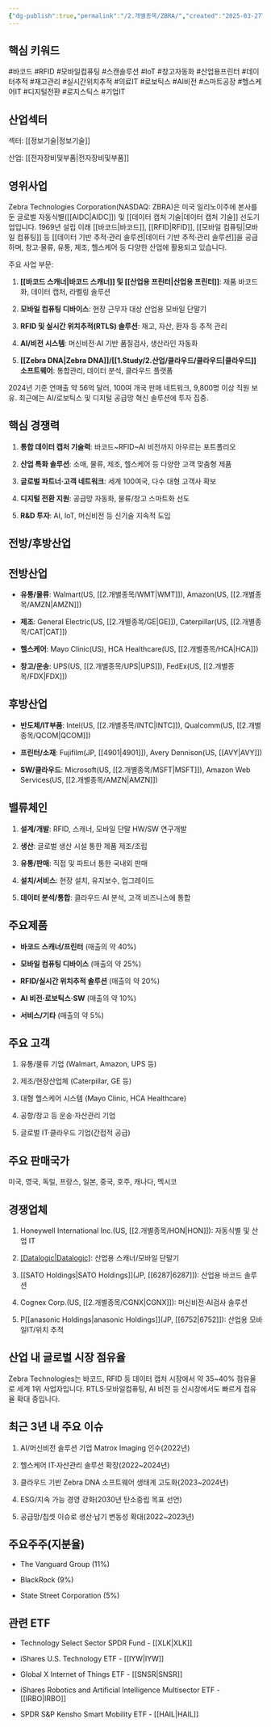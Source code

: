 ```yaml
---
{"dg-publish":true,"permalink":"/2.개별종목/ZBRA/","created":"2025-03-27T15:41:46.810+09:00","updated":"2025-06-03T20:06:02.296+09:00"}
---
```


## 핵심 키워드

#바코드 #RFID #모바일컴퓨팅 #스캔솔루션 #IoT #창고자동화 #산업용프린터 #데이터추적 #재고관리 #실시간위치추적 #의료IT #로보틱스 #AI비전 #스마트공장 #헬스케어IT #디지털전환 #로지스틱스 #기업IT

## 산업섹터

섹터: [[정보기술\|정보기술]]

산업: [[전자장비및부품\|전자장비및부품]]

## 영위사업

Zebra Technologies Corporation(NASDAQ: ZBRA)은 미국 일리노이주에 본사를 둔 글로벌 자동식별([[AIDC\|AIDC]]) 및 [[데이터 캡처 기술\|데이터 캡처 기술]] 선도기업입니다. 1969년 설립 이래 [[바코드\|바코드]], [[RFID\|RFID]], [[모바일 컴퓨팅\|모바일 컴퓨팅]] 등 [[데이터 기반 추적·관리 솔루션\|데이터 기반 추적·관리 솔루션]]을 공급하며, 창고·물류, 유통, 제조, 헬스케어 등 다양한 산업에 활용되고 있습니다.

주요 사업 부문:

1. **[[바코드 스캐너\|바코드 스캐너]] 및 [[산업용 프린터\|산업용 프린터]]**: 제품 바코드화, 데이터 캡처, 라벨링 솔루션
    
2. **모바일 컴퓨팅 디바이스**: 현장 근무자 대상 산업용 모바일 단말기
    
3. **RFID 및 실시간 위치추적(RTLS) 솔루션**: 재고, 자산, 환자 등 추적 관리
    
4. **AI/비전 시스템**: 머신비전·AI 기반 품질검사, 생산라인 자동화
    
5. **[[Zebra DNA\|Zebra DNA]]/[[1.Study/2.산업/클라우드/클라우드\|클라우드]] 소프트웨어**: 통합관리, 데이터 분석, 클라우드 플랫폼
    

2024년 기준 연매출 약 56억 달러, 100여 개국 판매 네트워크, 9,800명 이상 직원 보유. 최근에는 AI/로보틱스 및 디지털 공급망 혁신 솔루션에 투자 집중.

## 핵심 경쟁력

1. **통합 데이터 캡처 기술력**: 바코드~RFID~AI 비전까지 아우르는 포트폴리오
    
2. **산업 특화 솔루션**: 소매, 물류, 제조, 헬스케어 등 다양한 고객 맞춤형 제품
    
3. **글로벌 파트너·고객 네트워크**: 세계 100여국, 다수 대형 고객사 확보
    
4. **디지털 전환 지원**: 공급망 자동화, 물류/창고 스마트화 선도
    
5. **R&D 투자**: AI, IoT, 머신비전 등 신기술 지속적 도입
    

## 전방/후방산업

## 전방산업

- **유통/물류**: Walmart(US, [[2.개별종목/WMT\|WMT]]), Amazon(US, [[2.개별종목/AMZN\|AMZN]])
    
- **제조**: General Electric(US, [[2.개별종목/GE\|GE]]), Caterpillar(US, [[2.개별종목/CAT\|CAT]])
    
- **헬스케어**: Mayo Clinic(US), HCA Healthcare(US, [[2.개별종목/HCA\|HCA]])
    
- **창고/운송**: UPS(US, [[2.개별종목/UPS\|UPS]]), FedEx(US, [[2.개별종목/FDX\|FDX]])
    

## 후방산업

- **반도체/IT부품**: Intel(US, [[2.개별종목/INTC\|INTC]]), Qualcomm(US, [[2.개별종목/QCOM\|QCOM]])
    
- **프린터/소재**: Fujifilm(JP, [[4901\|4901]]), Avery Dennison(US, [[AVY\|AVY]])
    
- **SW/클라우드**: Microsoft(US, [[2.개별종목/MSFT\|MSFT]]), Amazon Web Services(US, [[2.개별종목/AMZN\|AMZN]])
    

## 밸류체인

1. **설계/개발**: RFID, 스캐너, 모바일 단말 HW/SW 연구개발
    
2. **생산**: 글로벌 생산 시설 통한 제품 제조/조립
    
3. **유통/판매**: 직접 및 파트너 통한 국내외 판매
    
4. **설치/서비스**: 현장 설치, 유지보수, 업그레이드
    
5. **데이터 분석/통합**: 클라우드·AI 분석, 고객 비즈니스에 통합
    

## 주요제품

- **바코드 스캐너/프린터** (매출의 약 40%)
    
- **모바일 컴퓨팅 디바이스** (매출의 약 25%)
    
- **RFID/실시간 위치추적 솔루션** (매출의 약 20%)
    
- **AI 비전·로보틱스·SW** (매출의 약 10%)
    
- **서비스/기타** (매출의 약 5%)
    

## 주요 고객

1. 유통/물류 기업 (Walmart, Amazon, UPS 등)
    
2. 제조/현장산업체 (Caterpillar, GE 등)
    
3. 대형 헬스케어 시스템 (Mayo Clinic, HCA Healthcare)
    
4. 공항/창고 등 운송·자산관리 기업
    
5. 글로벌 IT·클라우드 기업(간접적 공급)
    

## 주요 판매국가

미국, 영국, 독일, 프랑스, 일본, 중국, 호주, 캐나다, 멕시코

## 경쟁업체

1. Honeywell International Inc.(US, [[2.개별종목/HON\|HON]]): 자동식별 및 산업 IT
    
2. [[Datalogic\|Datalogic]](IT): 산업용 스캐너/모바일 단말기
    
3. [[SATO Holdings\|SATO Holdings]](JP, [[6287\|6287]]): 산업용 바코드 솔루션
    
4. Cognex Corp.(US, [[2.개별종목/CGNX\|CGNX]]): 머신비전·AI검사 솔루션
    
5. P[[anasonic Holdings\|anasonic Holdings]](JP, [[6752\|6752]]): 산업용 모바일IT/위치 추적
    

## 산업 내 글로벌 시장 점유율

Zebra Technologies는 바코드, RFID 등 데이터 캡처 시장에서 약 35~40% 점유율로 세계 1위 사업자입니다. RTLS·모바일컴퓨팅, AI 비전 등 신시장에서도 빠르게 점유율 확대 중입니다.

## 최근 3년 내 주요 이슈

1. AI/머신비전 솔루션 기업 Matrox Imaging 인수(2022년)
    
2. 헬스케어 IT·자산관리 솔루션 확장(2022~2024년)
    
3. 클라우드 기반 Zebra DNA 소프트웨어 생태계 고도화(2023~2024년)
    
4. ESG/지속 가능 경영 강화(2030년 탄소중립 목표 선언)
    
5. 공급망/칩셋 이슈로 생산·납기 변동성 확대(2022~2023년)
    

## 주요주주(지분율)

- The Vanguard Group (11%)
    
- BlackRock (9%)
    
- State Street Corporation (5%)
    

## 관련 ETF

- Technology Select Sector SPDR Fund - [[XLK\|XLK]]
    
- iShares U.S. Technology ETF - [[IYW\|IYW]]
    
- Global X Internet of Things ETF - [[SNSR\|SNSR]]
    
- iShares Robotics and Artificial Intelligence Multisector ETF - [[IRBO\|IRBO]]
    
- SPDR S&P Kensho Smart Mobility ETF - [[HAIL\|HAIL]]